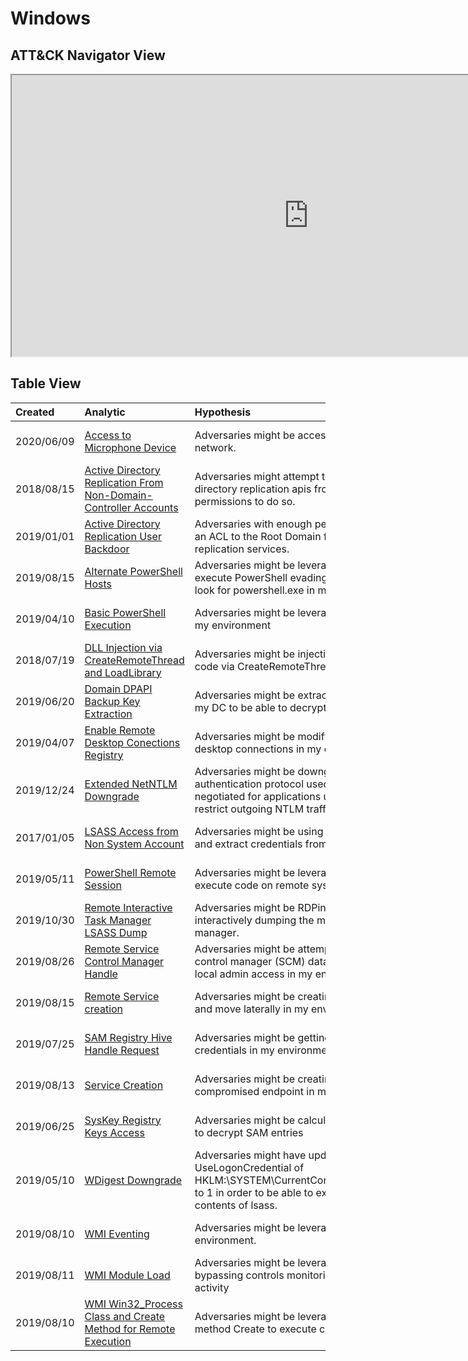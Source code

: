 # Windows

## ATT&CK Navigator View

<iframe src="https://mitre-attack.github.io/attack-navigator/enterprise/#layerURL=https%3A%2F%2Fraw.githubusercontent.com%2Fhunters-forge%2FThreatHunter-Playbook%2Fmaster%2Fdocs%2Fnotebooks%2Fwindows%2Fwindows.json&tabs=false&selecting_techniques=false" width="950" height="450"></iframe>

## Table View

|Created|Analytic|Hypothesis|Author|
| :---| :---| :---| :---|
|2020/06/09 |[Access to Microphone Device](https://threathunterplaybook.com/notebooks/windows/09_collection/WIN-200609225055.html) |Adversaries might be accessing the microphone in endpoints over the network. |Roberto Rodriguez @Cyb3rWard0g |
|2018/08/15 |[Active Directory Replication From Non-Domain-Controller Accounts](https://threathunterplaybook.com/notebooks/windows/06_credential_access/WIN-180815210510.html) |Adversaries might attempt to pull the NTLM hash of a user via active directory replication apis from a non-domain-controller account with permissions to do so. |Roberto Rodriguez @Cyb3rWard0g |
|2019/01/01 |[Active Directory Replication User Backdoor](https://threathunterplaybook.com/notebooks/windows/05_defense_evasion/WIN-190101151110.html) |Adversaries with enough permissions (domain admin) might be adding an ACL to the Root Domain for any user to abuse active directory replication services. |Roberto Rodriguez @Cyb3rWard0g |
|2019/08/15 |[Alternate PowerShell Hosts](https://threathunterplaybook.com/notebooks/windows/02_execution/WIN-190815181010.html) |Adversaries might be leveraging alternate PowerShell Hosts to execute PowerShell evading traditional PowerShell detections that look for powershell.exe in my environment. |Roberto Rodriguez @Cyb3rWard0g |
|2019/04/10 |[Basic PowerShell Execution](https://threathunterplaybook.com/notebooks/windows/02_execution/WIN-190410151110.html) |Adversaries might be leveraging PowerShell to execute code within my environment |Roberto Rodriguez @Cyb3rWard0g |
|2018/07/19 |[DLL Injection via CreateRemoteThread and LoadLibrary](https://threathunterplaybook.com/notebooks/windows/05_defense_evasion/WIN-180719170510.html) |Adversaries might be injecting a dll to another process to execute code via CreateRemoteThread and LoadLibrary functions. |Roberto Rodriguez @Cyb3rWard0g |
|2019/06/20 |[Domain DPAPI Backup Key Extraction](https://threathunterplaybook.com/notebooks/windows/06_credential_access/WIN-190620024610.html) |Adversaries might be extracting the DPAPI domain backup key from my DC to be able to decrypt any domain user master key files. |Roberto Rodriguez @Cyb3rWard0g |
|2019/04/07 |[Enable Remote Desktop Conections Registry](https://threathunterplaybook.com/notebooks/windows/05_defense_evasion/WIN-190407183310.html) |Adversaries might be modifying registry key values to enable remote desktop connections in my environment |Roberto Rodriguez @Cyb3rWard0g |
|2019/12/24 |[Extended NetNTLM Downgrade](https://threathunterplaybook.com/notebooks/windows/06_credential_access/WIN-191224222300.html) |Adversaries might be downgrading the challenge/response authentication protocol used for network logons, the minimum security negotiated for applications using NTLMSSP, and security settings that restrict outgoing NTLM traffic to remote servers in my environment |Roberto Rodriguez @Cyb3rWard0g |
|2017/01/05 |[LSASS Access from Non System Account](https://threathunterplaybook.com/notebooks/windows/06_credential_access/WIN-170105221010.html) |Adversaries might be using a non system account to access LSASS and extract credentials from memory. |Roberto Rodriguez @Cyb3rWard0g |
|2019/05/11 |[PowerShell Remote Session](https://threathunterplaybook.com/notebooks/windows/08_lateral_movement/WIN-190511223310.html) |Adversaries might be leveraging remote powershell sessions to execute code on remote systems throughout my environment |Roberto Rodriguez @Cyb3rWard0g |
|2019/10/30 |[Remote Interactive Task Manager LSASS Dump](https://threathunterplaybook.com/notebooks/windows/06_credential_access/WIN-191030201010.html) |Adversaries might be RDPing to computers in my environment and interactively dumping the memory contents of LSASS with task manager. |Roberto Rodriguez @Cyb3rWard0g |
|2019/08/26 |[Remote Service Control Manager Handle](https://threathunterplaybook.com/notebooks/windows/07_discovery/WIN-190826010110.html) |Adversaries might be attempting to open up a handle to the service control manager (SCM) database on remote endpoints to check for local admin access in my environment. |Roberto Rodriguez @Cyb3rWard0g |
|2019/08/15 |[Remote Service creation](https://threathunterplaybook.com/notebooks/windows/08_lateral_movement/WIN-190815181010.html) |Adversaries might be creating new services remotely to execute code and move laterally in my environment |Roberto Rodriguez @Cyb3rWard0g |
|2019/07/25 |[SAM Registry Hive Handle Request](https://threathunterplaybook.com/notebooks/windows/07_discovery/WIN-190725024610.html) |Adversaries might be getting a handle to the SAM database to extract credentials in my environment |Roberto Rodriguez @Cyb3rWard0g |
|2019/08/13 |[Service Creation](https://threathunterplaybook.com/notebooks/windows/02_execution/WIN-190813181020.html) |Adversaries might be creating new services to execute code on a compromised endpoint in my environment |Roberto Rodriguez @Cyb3rWard0g |
|2019/06/25 |[SysKey Registry Keys Access](https://threathunterplaybook.com/notebooks/windows/07_discovery/WIN-190625024610.html) |Adversaries might be calculating the SysKey from registry key values to decrypt SAM entries |Roberto Rodriguez @Cyb3rWard0g |
|2019/05/10 |[WDigest Downgrade](https://threathunterplaybook.com/notebooks/windows/05_defense_evasion/WIN-190510202010.html) |Adversaries might have updated the property value UseLogonCredential of HKLM:\SYSTEM\CurrentControlSet\Control\SecurityProviders\WDigest to 1 in order to be able to extract clear text passwords from memory contents of lsass. |Roberto Rodriguez @Cyb3rWard0g |
|2019/08/10 |[WMI Eventing](https://threathunterplaybook.com/notebooks/windows/03_persistence/WIN-190810170510.html) |Adversaries might be leveraging WMI eventing for persistence in my environment. |Roberto Rodriguez @Cyb3rWard0g |
|2019/08/11 |[WMI Module Load](https://threathunterplaybook.com/notebooks/windows/02_execution/WIN-190811201010.html) |Adversaries might be leveraging WMI modules to execute WMI tasks bypassing controls monitoring for wmiprvse.exe or wmiapsrv.exe activity |Roberto Rodriguez @Cyb3rWard0g |
|2019/08/10 |[WMI Win32_Process Class and Create Method for Remote Execution](https://threathunterplaybook.com/notebooks/windows/08_lateral_movement/WIN-190810201010.html) |Adversaries might be leveraging WMI Win32_Process class and method Create to execute code remotely across my environment |Roberto Rodriguez @Cyb3rWard0g |
